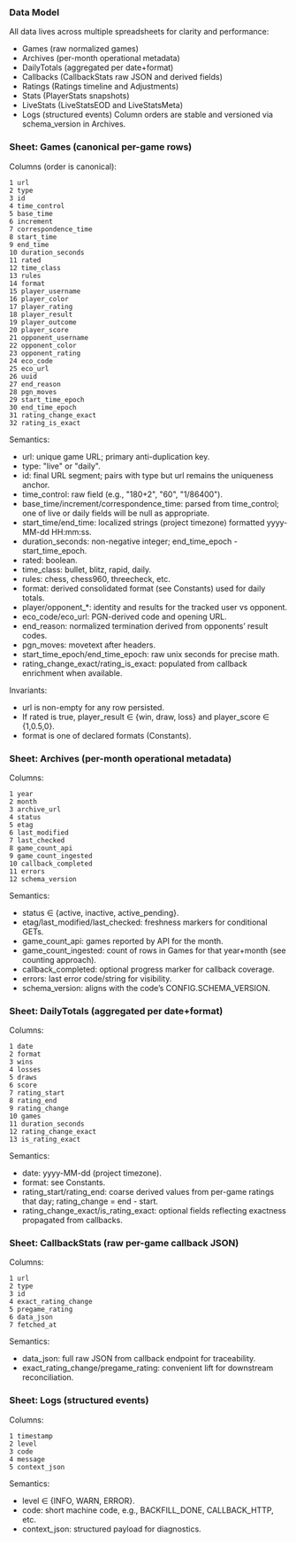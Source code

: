 ### Data Model

All data lives across multiple spreadsheets for clarity and performance:
- Games (raw normalized games)
- Archives (per-month operational metadata)
- DailyTotals (aggregated per date+format)
- Callbacks (CallbackStats raw JSON and derived fields)
- Ratings (Ratings timeline and Adjustments)
- Stats (PlayerStats snapshots)
- LiveStats (LiveStatsEOD and LiveStatsMeta)
- Logs (structured events)
Column orders are stable and versioned via schema_version in Archives.

### Sheet: Games (canonical per-game rows)
Columns (order is canonical):
```
1 url
2 type
3 id
4 time_control
5 base_time
6 increment
7 correspondence_time
8 start_time
9 end_time
10 duration_seconds
11 rated
12 time_class
13 rules
14 format
15 player_username
16 player_color
17 player_rating
18 player_result
19 player_outcome
20 player_score
21 opponent_username
22 opponent_color
23 opponent_rating
24 eco_code
25 eco_url
26 uuid
27 end_reason
28 pgn_moves
29 start_time_epoch
30 end_time_epoch
31 rating_change_exact
32 rating_is_exact
```

Semantics:
- url: unique game URL; primary anti-duplication key.
- type: "live" or "daily".
- id: final URL segment; pairs with type but url remains the uniqueness anchor.
- time_control: raw field (e.g., "180+2", "60", "1/86400").
- base_time/increment/correspondence_time: parsed from time_control; one of live or daily fields will be null as appropriate.
- start_time/end_time: localized strings (project timezone) formatted yyyy-MM-dd HH:mm:ss.
- duration_seconds: non-negative integer; end_time_epoch - start_time_epoch.
- rated: boolean.
- time_class: bullet, blitz, rapid, daily.
- rules: chess, chess960, threecheck, etc.
- format: derived consolidated format (see Constants) used for daily totals.
- player/opponent_*: identity and results for the tracked user vs opponent.
- eco_code/eco_url: PGN-derived code and opening URL.
- end_reason: normalized termination derived from opponents’ result codes.
- pgn_moves: movetext after headers.
- start_time_epoch/end_time_epoch: raw unix seconds for precise math.
- rating_change_exact/rating_is_exact: populated from callback enrichment when available.

Invariants:
- url is non-empty for any row persisted.
- If rated is true, player_result ∈ {win, draw, loss} and player_score ∈ {1,0.5,0}.
- format is one of declared formats (Constants).

### Sheet: Archives (per-month operational metadata)
Columns:
```
1 year
2 month
3 archive_url
4 status
5 etag
6 last_modified
7 last_checked
8 game_count_api
9 game_count_ingested
10 callback_completed
11 errors
12 schema_version
```

Semantics:
- status ∈ {active, inactive, active_pending}.
- etag/last_modified/last_checked: freshness markers for conditional GETs.
- game_count_api: games reported by API for the month.
- game_count_ingested: count of rows in Games for that year+month (see counting approach).
- callback_completed: optional progress marker for callback coverage.
- errors: last error code/string for visibility.
- schema_version: aligns with the code’s CONFIG.SCHEMA_VERSION.

### Sheet: DailyTotals (aggregated per date+format)
Columns:
```
1 date
2 format
3 wins
4 losses
5 draws
6 score
7 rating_start
8 rating_end
9 rating_change
10 games
11 duration_seconds
12 rating_change_exact
13 is_rating_exact
```

Semantics:
- date: yyyy-MM-dd (project timezone).
- format: see Constants.
- rating_start/rating_end: coarse derived values from per-game ratings that day; rating_change = end - start.
- rating_change_exact/is_rating_exact: optional fields reflecting exactness propagated from callbacks.

### Sheet: CallbackStats (raw per-game callback JSON)
Columns:
```
1 url
2 type
3 id
4 exact_rating_change
5 pregame_rating
6 data_json
7 fetched_at
```

Semantics:
- data_json: full raw JSON from callback endpoint for traceability.
- exact_rating_change/pregame_rating: convenient lift for downstream reconciliation.

### Sheet: Logs (structured events)
Columns:
```
1 timestamp
2 level
3 code
4 message
5 context_json
```

Semantics:
- level ∈ {INFO, WARN, ERROR}.
- code: short machine code, e.g., BACKFILL_DONE, CALLBACK_HTTP, etc.
- context_json: structured payload for diagnostics.

